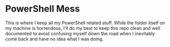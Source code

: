 # PowerShell Mess

This is where I keep all my PowerShell related stuff. While the folder itself on
my machine is horrendous, I'll do my best to keep this repo clean and well
documented to avoid confusing myself down the road when I inevitably come back
and have no idea what I was doing.
